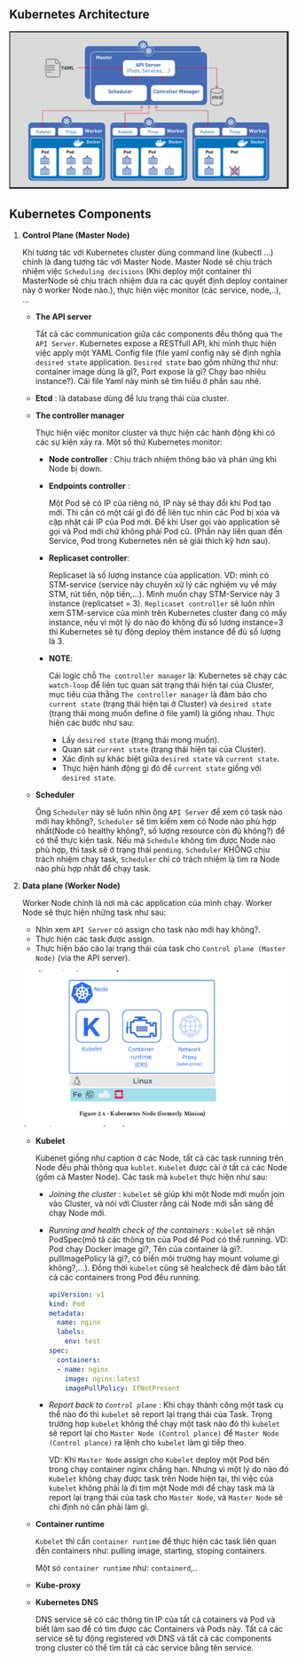 ## Kubernetes Architecture

![](images/2022-05-29_23-27.png)

## Kubernetes Components

1. **Control Plane (Master Node)**

   Khi tương tác với Kubernetes cluster dùng command line (kubectl ...) chính là đang tương tác với Master Node. Master Node sẽ chịu trách nhiệm việc `Scheduling decisions` (Khi deploy một container thì MasterNode sẽ chịu trách nhiệm đưa ra các quyết định deploy container này ở worker Node nào.), thực hiện việc monitor (các service, node,..), ...
   * **The API server**
   
      Tất cả các communication giữa các components đều thông qua `The API Server`. Kubernetes expose a RESTfull API, khi mình thực hiện việc apply một YAML Config file (file yaml config này sẽ định nghĩa `desired state` application. `Desired state` bao gồm những thứ như: container image dùng là gì?, Port expose là gì? Chạy bao nhiêu instance?). Cái file Yaml này mình sẽ tìm hiểu ở phần sau nhé.

   * **Etcd** : là database dùng để lưu trạng thái của cluster.
   * **The controller manager** 
   
       Thực hiện việc monitor cluster và thực hiện các hành động khi có các sự kiện xảy ra. Một số thứ Kubernetes monitor:

     * **Node controller** : Chịu trách nhiệm thông báo và phản ứng khi Node bị down.
     * **Endpoints controller** : 

         Một Pod sẽ có IP của riêng nó, IP này sẽ thay đổi khi Pod tạo mới. Thì cần có một cái gì đó để liên tục nhìn các Pod bị xóa và cập nhật cái IP của Pod mới. Để khi User gọi vào application sẽ gọi và Pod mới chứ không phải Pod cũ. (Phần này liên quan đến Service, Pod trong Kubernetes nên sẽ giải thích kỹ hơn sau).

     * **Replicaset controller**: 

         Replicaset là số lượng instance của application. VD: mình có STM-service (service này chuyên xử lý các nghiệm vụ về máy STM, rút tiền, nộp tiền,...). Mình muốn chạy STM-Service này 3 instance (replicatset = 3). `Replicaset controller` sẽ luôn nhìn xem STM-service của mình trên Kubernetes cluster đang có mấy instance, nếu vì một lý do nào đó không đủ số lương instance=3 thì Kubernetes sẽ tự động deploy thêm instance để đủ số lượng là 3.

     * **NOTE**: 

         Cái logic chỗ `The controller manager` là: Kubernetes sẽ chạy các `watch-loop` để liên tục quan sát trạng thái hiện tại của Cluster, mục tiêu của thằng `The controller manager` là đảm bảo cho `current state` (trạng thái hiện tại ở Cluster) và `desired state` (trạng thái mong muốn define ở file yaml) là giống nhau. Thực hiện các bước như sau:
       * Lấy `desired state` (trạng thái mong muốn).
       * Quan sát `current state` (trạng thái hiện tại của Cluster).
       * Xác định sự khác biệt giữa `desired state` và `current state`.
       * Thực hiện hành động gì đó để `current state` giống với `desired state`.

   * **Scheduler**

      Ông `Scheduler` này sẽ luôn nhìn ông `API Server` để xem có task nào mới hay không?, `Scheduler` sẽ tìm kiếm xem có Node nào phù hợp nhất(Node có healthy không?, số lượng resource còn đủ không?) để có thể thực kiện task. Nếu mà `Schedule` không tìm được Node nào phù hợp, thì task sẽ ở trạng thái `pending`. `Scheduler` KHÔNG chịu trách nhiệm chạy task, `Scheduler` chỉ có trách nhiệm là tìm ra Node nào phù hợp nhất để chạy task.

2. **Data plane (Worker Node)**

   Worker Node chính là nơi mà các application của mình chạy. Worker Node sẽ thực hiện những task như sau:

   * Nhìn xem `API Server` có assign cho task nào mới hay không?.
   * Thực hiện các task được assign.
   * Thực hiện báo cáo lại trạng thái của task cho `Control plane (Master Node)` (via the API server).

   ![](images/2022-06-11_22-57.png)

   * **Kubelet**

      Kubenet giống như caption ở các Node, tất cả các task running trên Node đều phải thông qua `kublet`. `Kubelet` được cài ở tất cả các Node (gồm cả Master Node). Các task mà `kubelet` thực hiện như sau:

      * *Joining the cluster* : `kubelet` sẽ giúp khi một Node mới muốn join vào Cluster, và nói với Cluster rằng cái Node mới sẵn sàng để chạy Node mới.

      * *Running and health check of the containers* : `Kubelet` sẽ nhận PodSpec(mô tả các thông tin của Pod để Pod có thể running. VD: Pod chạy Docker image gì?, Tên của container là gì?. pullImagePolicy là gì?, có biến môi trường hay mount volume gì không?,...). Đồng thời `kubelet` cũng sẽ healcheck để đảm bảo tất cả các containers trong Pod đều running.
         ```yaml
         apiVersion: v1
         kind: Pod
         metadata:
           name: nginx
           labels:
             env: test
         spec:
           containers:
           - name: nginx
             image: nginx:latest
             imagePullPolicy: IfNotPresent
         ```

      * *Report back to `Control plane`* : Khi chạy thành công một task cụ thể nào đó thì `kubelet` sẽ report lại trạng thái của Task. Trọng trường hơp `kubelet` không thể chạy một task nào đó thì `kubelet` sẽ report lại cho `Master Node (Control plance)` để  `Master Node (Control plance)` ra lệnh cho `kubelet` làm gì tiếp theo. 
      
         VD: Khi `Master Node` assign cho `Kubelet` deploy một Pod bên trong chạy container nginx chẳng hạn. Nhưng vì một lý do nào đó `Kubelet` không chạy được task trên Node hiện tại, thì việc của `kubelet` không phải là đi tìm một Node mới để chạy task mà là report lại trạng thái của task cho `Master Node`, và `Master Node` sẽ chỉ định nó cần phải làm gì.
   
   * **Container runtime**

      `Kubelet` thì cần `container runtime` để thực hiện các task liên quan đến containers như: pulling image, starting, stoping containers. 

      Một só `container runtime` như: `containerd`,..

   * **Kube-proxy**


   * **Kubernetes DNS**

      DNS service sẽ có các thông tin IP của tất cả cotainers và Pod và biết làm sao để có tìm được các Containers và Pods này. Tất cả các service sẽ tự động registered với DNS và tất cả các components trong cluster có thể tìm tất cả các service bằng tên service.

   